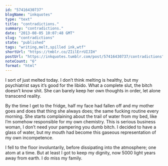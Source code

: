 ```yaml
---
id: "57416430737"
blogName: "inkquotes"
type: "text"
title: "contradictions."
summary: "contradictions."
date: "2013-08-05 10:07:48 GMT"
slug: "contradictions"
state: "published"
tags: "writing,melt,spilled ink,wtf"
shortUrl: "https://tmblr.co/ZIilErrUIJIH"
postUrl: "https://inkquotes.tumblr.com/post/57416430737/contradictions"
noteCount: "6"
format: "html"
---
```


I sort of just melted today. I don’t think melting is healthy, but my psychiatrist says it’s good for the libido. What a complete slut, the bitch doesn’t know shit. She can barely keep her own thoughts in order, let alone transcend reality. 

By the time I get to the fridge, half my face had fallen off and my mother goes and does that thing she always does; the same fucking routine every morning. She starts complaining about the trail of water from my bed, like I’m somehow responsible for my own chemistry. This is serious business woman, I don’t need your pampering you dumb bitch. I decided to have a glass of water, but my mouth had become this gaseous representation of my own incompetence.

I fell to the floor involuntarily, before dissipating into the atmosphere; one atom at a time. But at least I got to keep my dignity, now 5000 light years away from earth. I do miss my family.